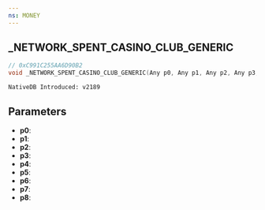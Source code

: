 ```yaml
---
ns: MONEY
---
```

## _NETWORK_SPENT_CASINO_CLUB_GENERIC

```c
// 0xC991C255AA6D90B2
void _NETWORK_SPENT_CASINO_CLUB_GENERIC(Any p0, Any p1, Any p2, Any p3, Any p4, Any p5, Any p6, Any p7, Any p8);
```

```
NativeDB Introduced: v2189
```

## Parameters
* **p0**:
* **p1**:
* **p2**:
* **p3**:
* **p4**:
* **p5**:
* **p6**:
* **p7**:
* **p8**:
